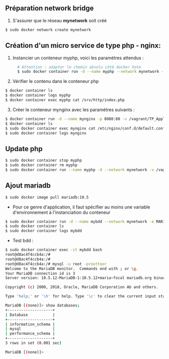 ## Préparation network bridge

1) S'assurer que le réseau **mynetwork** soit créé

```bash
$ sudo docker network create mynetwork
```

## Création d'un micro service de type php - nginx:

1) Instancier un conteneur myphp, voici les paramètres attendus :

   ```bash
     # Attention : adapter le chemin absolu côté docker hote
     $ sudo docker container run -d --name myphp --network mynetwork -v /vagrant/TP_Appli_microservice/php/:/srv/http/ phpdockerio/php73-fpm
   ```

2) Vérifier le contenu dans le conteneur php
  
  ```bash
  $ docker container ls
  $ docker container logs myphp
  $ docker container exec myphp cat /srv/http/index.php
  ```

3) Créer le conteneur mynginx avec les paramètres suivants :

  ```bash
  $ docker container run -d --name mynginx -p 8080:80 -v /vagrant/TP_Appli_microservice/conf/nginx.conf:/etc/nginx/conf.d/default.conf --network mynetwork nginx:1.20-alpine
  $ docker container ls
  $ sudo docker container exec mynginx cat /etc/nginx/conf.d/default.conf
  $ sudo docker container logs mynginx
  ```

## Update php

```bash
$ sudo docker container stop myphp
$ sudo docker container rm myphp
$ sudo docker container run --name myphp -d --network mynetwork -v /vagrant/TP_Appli_microservice/php:/srv/http phpdockerio/php74-fpm
```

## Ajout mariadb

```bash
$ sudo docker image pull mariadb:10.5
```

- Pour ce genre d'application, il faut spécifier au moins une variable d'environnement à l'instanciation du conteneur 

```bash
$ sudo docker container run -d --name mybdd --network mynetwork -e MARIADB_ROOT_PASSWORD=roottor mariadb:10.5
$ sudo docker container ls
$ sudo docker container logs mybdd
```

- Test bdd :

```bash
$ sudo docker container exec -it mybdd bash
root@d8ac4f4ccb4a:/# 
root@d8ac4f4ccb4a:/# 
root@d8ac4f4ccb4a:/# mysql -u root -proottoor
Welcome to the MariaDB monitor.  Commands end with ; or \g.
Your MariaDB connection id is 3
Server version: 10.5.12-MariaDB-1:10.5.12+maria~focal mariadb.org binary distribution

Copyright (c) 2000, 2018, Oracle, MariaDB Corporation Ab and others.

Type 'help;' or '\h' for help. Type '\c' to clear the current input statement.

MariaDB [(none)]> show databases;
+--------------------+
| Database           |
+--------------------+
| information_schema |
| mysql              |
| performance_schema |
+--------------------+
3 rows in set (0.001 sec)

MariaDB [(none)]>
```